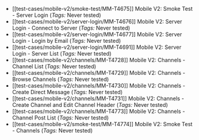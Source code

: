 <!-- #query page render [[template/test-case]] where name =~ /^test-cases\/mobile-v2/ order by id asc limit 10 -->
* [[test-cases/mobile-v2/smoke-test/MM-T4675]] Mobile V2: Smoke Test - Server Login (_Tags:_ Never tested)
* [[test-cases/mobile-v2/server-login/MM-T4676]] Mobile V2: Server Login - Connect to Server (_Tags:_ Never tested)
* [[test-cases/mobile-v2/server-login/MM-T4677]] Mobile V2: Server Login - Login by Email (_Tags:_ Never tested)
* [[test-cases/mobile-v2/server-login/MM-T4691]] Mobile V2: Server Login - Server List (_Tags:_ Never tested)
* [[test-cases/mobile-v2/channels/MM-T4728]] Mobile V2: Channels - Channel List (_Tags:_ Never tested)
* [[test-cases/mobile-v2/channels/MM-T4729]] Mobile V2: Channels - Browse Channels (_Tags:_ Never tested)
* [[test-cases/mobile-v2/channels/MM-T4730]] Mobile V2: Channels - Create Direct Message (_Tags:_ Never tested)
* [[test-cases/mobile-v2/channels/MM-T4731]] Mobile V2: Channels - Create Channel and Edit Channel Header (_Tags:_ Never tested)
* [[test-cases/mobile-v2/channels/MM-T4773]] Mobile V2: Channels - Channel Post List (_Tags:_ Never tested)
* [[test-cases/mobile-v2/smoke-test/MM-T4774]] Mobile V2: Smoke Test - Channels (_Tags:_ Never tested)
<!-- /query -->
